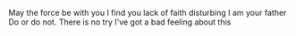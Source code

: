 May the force be with you
I find you lack of faith disturbing
I am your father
Do or do not. There is no try
I've got a bad feeling about this
